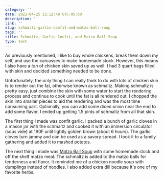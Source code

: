 ```yaml
---
category: ''
date: 2022-04-25 21:12:48 UTC-05:00
description: ''
link: ''
slug: schmaltz-garlic-confit-and-matzo-ball-soup
tags: ''
title: Schmaltz, Garlic Confit, and Matzo Ball Soup
type: text
---
```

As previously mentioned, I like to buy whole chickens, break them down my self, and use the carcasses to make homemade stock.
However, this means I also have a _ton_ of chicken skin saved up as well.
I had 3 quart bags filled with skin and decided something needed to be done.

Unfortunately, the only thing I can really think to do with lots of chicken skin is to render out the fat, otherwise known as schmaltz.
Making schmaltz is pretty easy, just combine the skin with some water to start the rendering process and continue to cook until the fat is all rendered out.
I chopped the skin into smaller pieces to aid the rendering and was the most time consuming part.
Optionally, you can add some diced onion near the end to add some flavor. 
I ended up getting 1.5 pints of schmaltz from all that skin.

The first thing I made was confit garlic.
I packed a bunch of garlic cloves in a mason jar with the schmaltz and cooked it with an immersion circulator (sous vide) at 190F until lightly golden brown (about 6 hours).
The garlic cloves turn jammy and can be used as a savory spread.
I took it to a family gathering and added it to mashed potatos.

The next thing I made was [Matzo Ball Soup](https://www.seriouseats.com/the-best-matzo-balls-recipe) with some homemade stock and off the shelf matzo meal.
The schmaltz is added to the matzo balls for tenderness and flavor.
It reminded me of a chicken noodle soup with dumplings instead of noodles.
I also added extra dill because it's one of my favorite herbs.